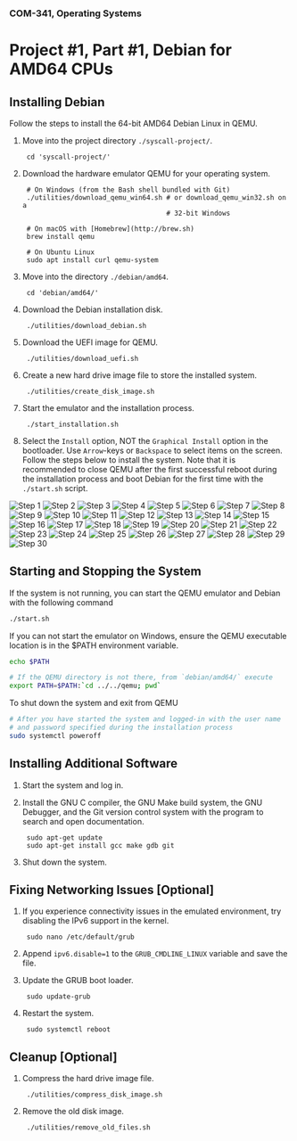 ### COM-341, Operating Systems
# Project #1, Part #1, Debian for AMD64 CPUs

## Installing Debian

Follow the steps to install the 64-bit AMD64 Debian Linux in QEMU.

1. Move into the project directory `./syscall-project/`.

        cd 'syscall-project/'

2. Download the hardware emulator QEMU for your operating system.

        # On Windows (from the Bash shell bundled with Git)
        ./utilities/download_qemu_win64.sh # or download_qemu_win32.sh on a
                                           # 32-bit Windows

        # On macOS with [Homebrew](http://brew.sh)
        brew install qemu

        # On Ubuntu Linux
        sudo apt install curl qemu-system

3. Move into the directory `./debian/amd64`.

        cd 'debian/amd64/'

4. Download the Debian installation disk.

        ./utilities/download_debian.sh

5. Download the UEFI image for QEMU.

        ./utilities/download_uefi.sh

6. Create a new hard drive image file to store the installed system.

        ./utilities/create_disk_image.sh

7. Start the emulator and the installation process.

        ./start_installation.sh

8. Select the `Install` option, NOT the `Graphical Install` option
   in the bootloader. Use `Arrow`-keys or `Backspace` to select items
   on the screen. Follow the steps below to install the system. Note
   that it is recommended to close QEMU after the first successful
   reboot during the installation process and boot Debian for the first
   time with the `./start.sh` script.

![Step 1](https://i.imgur.com/aCVKtgC.png)
![Step 2](https://i.imgur.com/af2IHTm.png)
![Step 3](https://i.imgur.com/9AQLpZJ.png)
![Step 4](https://i.imgur.com/k0I1h3D.png)
![Step 5](https://i.imgur.com/RsMvtdk.png)
![Step 6](https://i.imgur.com/KCB1Vic.png)
![Step 7](https://i.imgur.com/cW1uqmo.png)
![Step 8](https://i.imgur.com/GzUNVfg.png)
![Step 9](https://i.imgur.com/47iyANd.png)
![Step 10](https://i.imgur.com/N8EE3D6.png)
![Step 11](https://i.imgur.com/ZDuLnoP.png)
![Step 12](https://i.imgur.com/e1Nv4NT.png)
![Step 13](https://i.imgur.com/HBgpJfI.png)
![Step 14](https://i.imgur.com/oADd9l9.png)
![Step 15](https://i.imgur.com/lbRqBqc.png)
![Step 16](https://i.imgur.com/egAlQsF.png)
![Step 17](https://i.imgur.com/ySBKlfj.png)
![Step 18](https://i.imgur.com/e2c1q7V.png)
![Step 19](https://i.imgur.com/Fcwz3jT.png)
![Step 20](https://i.imgur.com/3qPMKnL.png)
![Step 21](https://i.imgur.com/PZfHKxX.png)
![Step 22](https://i.imgur.com/X3aLYVu.png)
![Step 23](https://i.imgur.com/S4N8m7y.png)
![Step 24](https://i.imgur.com/G1jYhym.png)
![Step 25](https://i.imgur.com/lMWbdOi.png)
![Step 26](https://i.imgur.com/go0TyqM.png)
![Step 27](https://i.imgur.com/1GEmLHk.png)
![Step 28](https://i.imgur.com/HWln12R.png)
![Step 29](https://i.imgur.com/20pPYuM.png)
![Step 30](https://i.imgur.com/ga4plYb.png)

## Starting and Stopping the System

If the system is not running, you can start the QEMU emulator and Debian with
the following command

```bash
./start.sh
```

If you can not start the emulator on Windows, ensure the QEMU executable
location is in the $PATH environment variable.

```bash
echo $PATH

# If the QEMU directory is not there, from `debian/amd64/` execute
export PATH=$PATH:`cd ../../qemu; pwd`
```

To shut down the system and exit from QEMU

```bash
# After you have started the system and logged-in with the user name
# and password specified during the installation process
sudo systemctl poweroff
```

## Installing Additional Software

1. Start the system and log in.

2. Install the GNU C compiler, the GNU Make build system, the GNU Debugger, and
   the Git version control system with the program to search and open documentation.

        sudo apt-get update
        sudo apt-get install gcc make gdb git

3. Shut down the system.

## Fixing Networking Issues [Optional]

1. If you experience connectivity issues in the emulated environment, try
   disabling the IPv6 support in the kernel.

        sudo nano /etc/default/grub

2. Append `ipv6.disable=1` to the `GRUB_CMDLINE_LINUX` variable and save the
   file.

3. Update the GRUB boot loader.

        sudo update-grub

4. Restart the system.

        sudo systemctl reboot

## Cleanup [Optional]

1. Compress the hard drive image file.

        ./utilities/compress_disk_image.sh

2. Remove the old disk image.

        ./utilities/remove_old_files.sh
